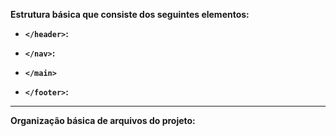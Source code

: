 **Estrutura básica que consiste dos seguintes elementos:**
- **`</header>`:**
  
- **`</nav>`:**
  
- **`</main>`**
  
- **`</footer>`:**
  
---

**Organização básica de arquivos do projeto:**

